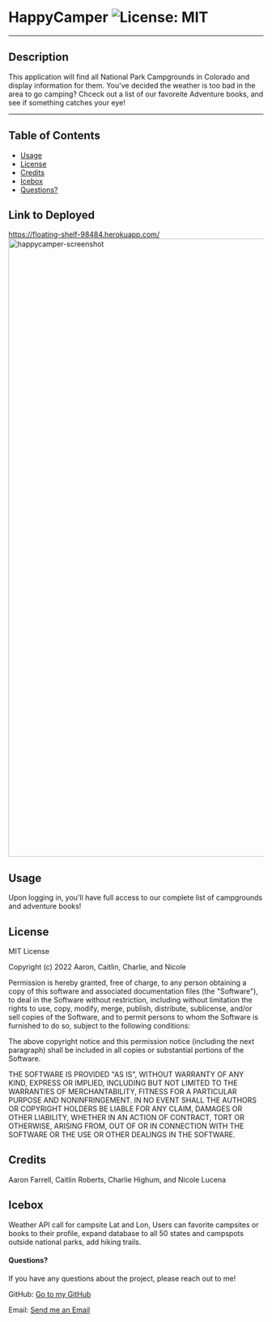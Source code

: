 # HappyCamper ![License: MIT](https://img.shields.io/badge/license-MIT-orange?style=for-the-badge&logo=appveyor)

---

## Description

This application will find all National Park Campgrounds in Colorado and display information for them. You've decided the weather is too bad in the area to go camping? Chceck out a list of our favoreite Adventure books, and see if something catches your eye!

---

## Table of Contents

- [Usage](#usage)
- [License](#license)
- [Credits](#credits)
- [Icebox](#icebox)
- [Questions?](#questions)

## Link to Deployed

https://floating-shelf-98484.herokuapp.com/
<img width="1220" alt="happycamper-screenshot" src="https://user-images.githubusercontent.com/88466341/148245854-b1cb2d66-d6a6-47c0-9e77-bceb9a39bfba.png">


## Usage

Upon logging in, you'll have full access to our complete list of campgrounds and adventure books!

## License

MIT License

Copyright (c) 2022 Aaron, Caitlin, Charlie, and Nicole

Permission is hereby granted, free of charge, to any person obtaining a copy of this software and associated documentation files (the "Software"), to deal in the Software without restriction, including without limitation the rights to use, copy, modify, merge, publish, distribute, sublicense, and/or sell copies of the Software, and to permit persons to whom the Software is furnished to do so, subject to the following conditions:

The above copyright notice and this permission notice (including the next paragraph) shall be included in all copies or substantial portions of the Software.

THE SOFTWARE IS PROVIDED "AS IS", WITHOUT WARRANTY OF ANY KIND, EXPRESS OR IMPLIED, INCLUDING BUT NOT LIMITED TO THE WARRANTIES OF MERCHANTABILITY, FITNESS FOR A PARTICULAR PURPOSE AND NONINFRINGEMENT. IN NO EVENT SHALL THE AUTHORS OR COPYRIGHT HOLDERS BE LIABLE FOR ANY CLAIM, DAMAGES OR OTHER LIABILITY, WHETHER IN AN ACTION OF CONTRACT, TORT OR OTHERWISE, ARISING FROM, OUT OF OR IN CONNECTION WITH THE SOFTWARE OR THE USE OR OTHER DEALINGS IN THE SOFTWARE.

## Credits

Aaron Farrell, Caitlin Roberts, Charlie Highum, and Nicole Lucena

## Icebox

Weather API call for campsite Lat and Lon, Users can favorite campsites or books to their profile, expand database to all 50 states and campspots outside national parks, add hiking trails.

#### Questions?

If you have any questions about the project, please reach out to me!

GitHub: [Go to my GitHub](https://github.com/afarr002)

Email: [Send me an Email](afarrell002@gmail.com)
